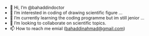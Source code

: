 - 👋 Hi, I’m @bahaddindoctor
- 👀 I’m interested in coding of drawing scientific figure ...
- 🌱 I’m currently learning the coding programme but im still jenior  ...
- 💞️ I’m looking to collaborate on scientific topics.
- 📫 How to reach me emial (bahaddinahmad@gmail.com)

<!---
bahaddindoctor/bahaddindoctor is a ✨ special ✨ repository because its `README.md` (this file) appears on your GitHub profile.
You can click the Preview link to take a look at your changes.
--->
